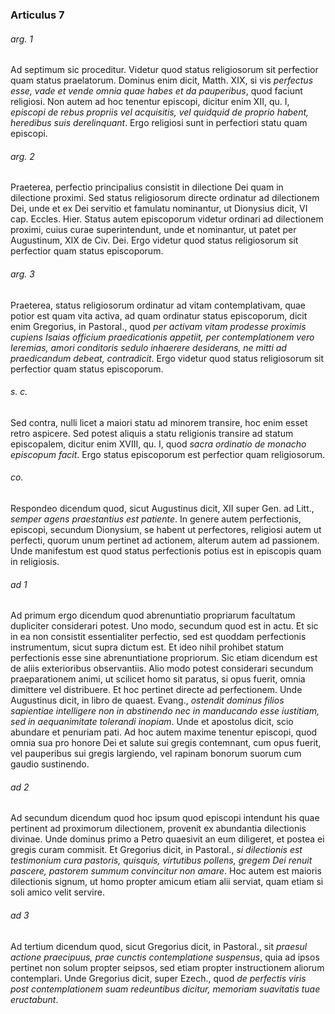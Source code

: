### Articulus 7

###### arg. 1
Ad septimum sic proceditur. Videtur quod status religiosorum sit perfectior quam status praelatorum. Dominus enim dicit, Matth. XIX, si vis *perfectus esse, vade et vende omnia quae habes et da pauperibus*, quod faciunt religiosi. Non autem ad hoc tenentur episcopi, dicitur enim XII, qu. I, *episcopi de rebus propriis vel acquisitis, vel quidquid de proprio habent, heredibus suis derelinquant*. Ergo religiosi sunt in perfectiori statu quam episcopi.

###### arg. 2
Praeterea, perfectio principalius consistit in dilectione Dei quam in dilectione proximi. Sed status religiosorum directe ordinatur ad dilectionem Dei, unde et ex Dei servitio et famulatu nominantur, ut Dionysius dicit, VI cap. Eccles. Hier. Status autem episcoporum videtur ordinari ad dilectionem proximi, cuius curae superintendunt, unde et nominantur, ut patet per Augustinum, XIX de Civ. Dei. Ergo videtur quod status religiosorum sit perfectior quam status episcoporum.

###### arg. 3
Praeterea, status religiosorum ordinatur ad vitam contemplativam, quae potior est quam vita activa, ad quam ordinatur status episcoporum, dicit enim Gregorius, in Pastoral., quod *per activam vitam prodesse proximis cupiens Isaias officium praedicationis appetiit, per contemplationem vero Ieremias, amori conditoris sedulo inhaerere desiderans, ne mitti ad praedicandum debeat, contradicit*. Ergo videtur quod status religiosorum sit perfectior quam status episcoporum.

###### s. c.
Sed contra, nulli licet a maiori statu ad minorem transire, hoc enim esset retro aspicere. Sed potest aliquis a statu religionis transire ad statum episcopalem, dicitur enim XVIII, qu. I, quod *sacra ordinatio de monacho episcopum facit*. Ergo status episcoporum est perfectior quam religiosorum.

###### co.
Respondeo dicendum quod, sicut Augustinus dicit, XII super Gen. ad Litt., *semper agens praestantius est patiente*. In genere autem perfectionis, episcopi, secundum Dionysium, se habent ut perfectores, religiosi autem ut perfecti, quorum unum pertinet ad actionem, alterum autem ad passionem. Unde manifestum est quod status perfectionis potius est in episcopis quam in religiosis.

###### ad 1
Ad primum ergo dicendum quod abrenuntiatio propriarum facultatum dupliciter considerari potest. Uno modo, secundum quod est in actu. Et sic in ea non consistit essentialiter perfectio, sed est quoddam perfectionis instrumentum, sicut supra dictum est. Et ideo nihil prohibet statum perfectionis esse sine abrenuntiatione propriorum. Sic etiam dicendum est de aliis exterioribus observantiis. Alio modo potest considerari secundum praeparationem animi, ut scilicet homo sit paratus, si opus fuerit, omnia dimittere vel distribuere. Et hoc pertinet directe ad perfectionem. Unde Augustinus dicit, in libro de quaest. Evang., *ostendit dominus filios sapientiae intelligere non in abstinendo nec in manducando esse iustitiam, sed in aequanimitate tolerandi inopiam*. Unde et apostolus dicit, scio abundare et penuriam pati. Ad hoc autem maxime tenentur episcopi, quod omnia sua pro honore Dei et salute sui gregis contemnant, cum opus fuerit, vel pauperibus sui gregis largiendo, vel rapinam bonorum suorum cum gaudio sustinendo.

###### ad 2
Ad secundum dicendum quod hoc ipsum quod episcopi intendunt his quae pertinent ad proximorum dilectionem, provenit ex abundantia dilectionis divinae. Unde dominus primo a Petro quaesivit an eum diligeret, et postea ei gregis curam commisit. Et Gregorius dicit, in Pastoral., *si dilectionis est testimonium cura pastoris, quisquis, virtutibus pollens, gregem Dei renuit pascere, pastorem summum convincitur non amare*. Hoc autem est maioris dilectionis signum, ut homo propter amicum etiam alii serviat, quam etiam si soli amico velit servire.

###### ad 3
Ad tertium dicendum quod, sicut Gregorius dicit, in Pastoral., sit *praesul actione praecipuus, prae cunctis contemplatione suspensus*, quia ad ipsos pertinet non solum propter seipsos, sed etiam propter instructionem aliorum contemplari. Unde Gregorius dicit, super Ezech., quod *de perfectis viris post contemplationem suam redeuntibus dicitur, memoriam suavitatis tuae eructabunt*.

